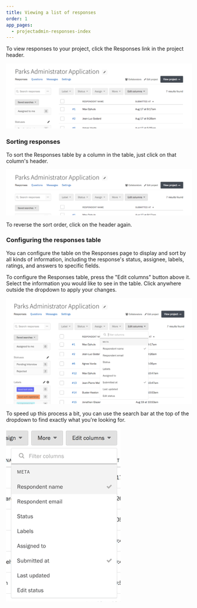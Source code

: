 ```yaml
---
title: Viewing a list of responses
order: 1
app_pages:
  - projectadmin-responses-index
---
```


To view responses to your project, click the Responses link in the project header.

![Responses link in the project header.](../images/responses_1.png)

### Sorting responses

To sort the Responses table by a column in the table, just click on that column's header.

![Sorting responses.](../images/responses_2.png)

To reverse the sort order, click on the header again.

### Configuring the responses table

You can configure the table on the Responses page to display and sort by all kinds of information, including the response's status, assignee, labels, ratings, and answers to specific fields.

To configure the Responses table, press the "Edit columns" button above it. Select the information you would like to see in the table. Click anywhere outside the dropdown to apply your changes.

![Configuring the Responses table.](../images/responses_3.png)

To speed up this process a bit, you can use the search bar at the top of the dropdown to find exactly what you're looking for.

![Searching for a column.](../images/search_columns.gif)
